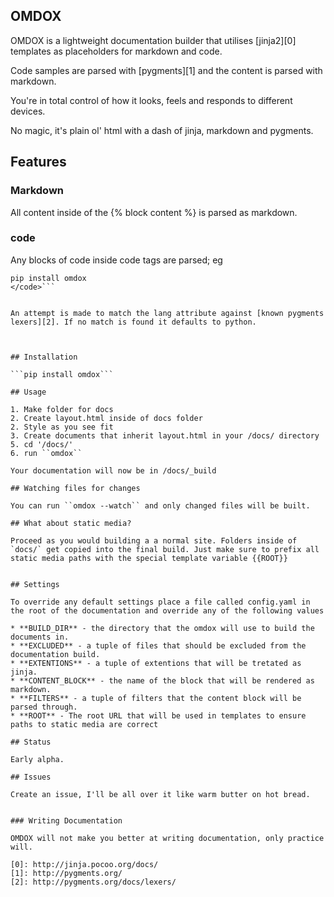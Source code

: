 ## OMDOX

OMDOX is a lightweight documentation builder that utilises [jinja2][0] templates as placeholders for markdown and code.

Code samples are parsed with [pygments][1] and the content is parsed with markdown.

You're in total control of how it looks, feels and responds to different devices.

No magic, it's plain ol' html with a dash of jinja, markdown and pygments.

## Features


### Markdown 

All content inside of the {% block content %} is parsed as markdown.

### code

Any blocks of code inside code tags are parsed; eg


```<code lang="bash">
pip install omdox
</code>```


An attempt is made to match the lang attribute against [known pygments lexers][2]. If no match is found it defaults to python.



## Installation

```pip install omdox```

## Usage

1. Make folder for docs
2. Create layout.html inside of docs folder
2. Style as you see fit
3. Create documents that inherit layout.html in your /docs/ directory
5. cd '/docs/'
6. run ``omdox``

Your documentation will now be in /docs/_build

## Watching files for changes

You can run ``omdox --watch`` and only changed files will be built.

## What about static media?

Proceed as you would building a a normal site. Folders inside of `docs/` get copied into the final build. Just make sure to prefix all static media paths with the special template variable {{ROOT}}


## Settings

To override any default settings place a file called config.yaml in the root of the documentation and override any of the following values

* **BUILD_DIR** - the directory that the omdox will use to build the documents in.
* **EXCLUDED** - a tuple of files that should be excluded from the documentation build.
* **EXTENTIONS** - a tuple of extentions that will be tretated as jinja.
* **CONTENT_BLOCK** - the name of the block that will be rendered as markdown.
* **FILTERS** - a tuple of filters that the content block will be parsed through.
* **ROOT** - The root URL that will be used in templates to ensure paths to static media are correct

## Status

Early alpha.

## Issues

Create an issue, I'll be all over it like warm butter on hot bread.


### Writing Documentation 

OMDOX will not make you better at writing documentation, only practice will.

[0]: http://jinja.pocoo.org/docs/
[1]: http://pygments.org/
[2]: http://pygments.org/docs/lexers/
